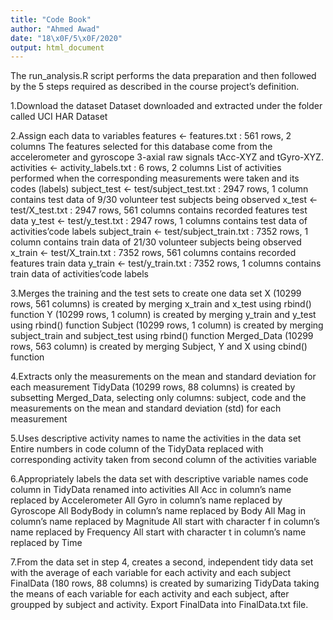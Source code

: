 ```yaml
---
title: "Code Book"
author: "Ahmed Awad"
date: "18\x0F/5\x0F/2020"
output: html_document
---
```


The run_analysis.R script performs the data preparation and then followed by the 5 steps required as described in the course project’s definition.

1.Download the dataset
  Dataset downloaded and extracted under the folder called UCI HAR Dataset

2.Assign each data to variables
  features <- features.txt : 561 rows, 2 columns
  The features selected for this database come from the accelerometer and gyroscope 3-axial raw signals tAcc-XYZ and tGyro-XYZ.
  activities <- activity_labels.txt : 6 rows, 2 columns
  List of activities performed when the corresponding measurements were taken and its codes (labels)
  subject_test <- test/subject_test.txt : 2947 rows, 1 column
  contains test data of 9/30 volunteer test subjects being observed
  x_test <- test/X_test.txt : 2947 rows, 561 columns
  contains recorded features test data
  y_test <- test/y_test.txt : 2947 rows, 1 columns
  contains test data of activities’code labels
  subject_train <- test/subject_train.txt : 7352 rows, 1 column
  contains train data of 21/30 volunteer subjects being observed
  x_train <- test/X_train.txt : 7352 rows, 561 columns
  contains recorded features train data
  y_train <- test/y_train.txt : 7352 rows, 1 columns
  contains train data of activities’code labels

3.Merges the training and the test sets to create one data set
  X (10299 rows, 561 columns) is created by merging x_train and x_test using rbind() function
  Y (10299 rows, 1 column) is created by merging y_train and y_test using rbind() function
  Subject (10299 rows, 1 column) is created by merging subject_train and subject_test using rbind() function
  Merged_Data (10299 rows, 563 column) is created by merging Subject, Y and X using cbind() function

4.Extracts only the measurements on the mean and standard deviation for each measurement
  TidyData (10299 rows, 88 columns) is created by subsetting Merged_Data, selecting only columns: subject, code and the measurements on the mean and standard deviation (std) for each measurement

5.Uses descriptive activity names to name the activities in the data set
  Entire numbers in code column of the TidyData replaced with corresponding activity taken from second column of the activities variable

6.Appropriately labels the data set with descriptive variable names
  code column in TidyData renamed into activities
  All Acc in column’s name replaced by Accelerometer
  All Gyro in column’s name replaced by Gyroscope
  All BodyBody in column’s name replaced by Body
  All Mag in column’s name replaced by Magnitude
  All start with character f in column’s name replaced by Frequency
  All start with character t in column’s name replaced by Time

7.From the data set in step 4, creates a second, independent tidy data set with the average of each variable for each activity and each subject
  FinalData (180 rows, 88 columns) is created by sumarizing TidyData taking the means of each variable for each activity and each subject, after groupped by subject and activity.
  Export FinalData into FinalData.txt file.
